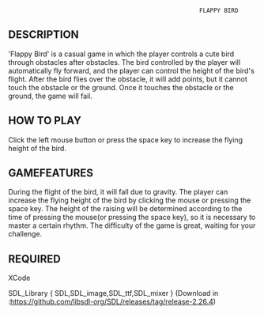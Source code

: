                                                           FLAPPY BIRD

## DESCRIPTION

'Flappy Bird' is a casual game in which the player controls a cute bird through obstacles after obstacles.
The bird controlled by the player will automatically fly forward, and the player can control the height of the bird's flight. After the bird flies over the obstacle, it will add points, but it cannot touch the obstacle or the ground. Once it touches the obstacle or the ground, the game will fail.

## HOW TO PLAY

Click the left mouse button or press the space key to increase the flying height of the bird.

## GAMEFEATURES

During the flight of the bird, it will fall due to gravity. The player can increase the flying height of the bird by clicking the mouse or pressing the space key. The height of the raising will be determined according to the time of pressing the mouse(or pressing the space key), so it is necessary to master a certain rhythm. The difficulty of the game is great, waiting for your challenge.

## REQUIRED

XCode

SDL_Library { SDL,SDL_image,SDL_ttf,SDL_mixer } (Download in :https://github.com/libsdl-org/SDL/releases/tag/release-2.26.4)
